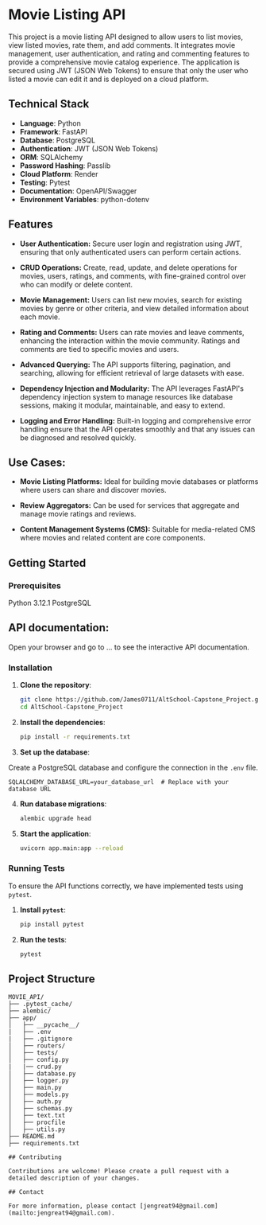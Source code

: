 # Movie Listing API

This project is a movie listing API designed to allow users to list movies, view listed movies, rate them, and add comments. It integrates movie management, user authentication, and rating and commenting features to provide a comprehensive movie catalog experience. The application is secured using JWT (JSON Web Tokens) to ensure that only the user who listed a movie can edit it and is deployed on a cloud platform.

## Technical Stack

- **Language**: Python
- **Framework**: FastAPI
- **Database**: PostgreSQL
- **Authentication**: JWT (JSON Web Tokens)
- **ORM**: SQLAlchemy
- **Password Hashing**: Passlib
- **Cloud Platform**: Render
- **Testing**: Pytest
- **Documentation**: OpenAPI/Swagger
- **Environment Variables**: python-dotenv


## Features

- **User Authentication:**
Secure user login and registration using JWT, ensuring that only authenticated users can perform certain actions.

- **CRUD Operations:**
Create, read, update, and delete operations for movies, users, ratings, and comments, with fine-grained control over who can modify or delete content.

- **Movie Management:**
Users can list new movies, search for existing movies by genre or other criteria, and view detailed information about each movie.

- **Rating and Comments:**
Users can rate movies and leave comments, enhancing the interaction within the movie community. Ratings and comments are tied to specific movies and users.

- **Advanced Querying:**
The API supports filtering, pagination, and searching, allowing for efficient retrieval of large datasets with ease.

- **Dependency Injection and Modularity:**
The API leverages FastAPI's dependency injection system to manage resources like database sessions, making it modular, maintainable, and easy to extend.

- **Logging and Error Handling:**
Built-in logging and comprehensive error handling ensure that the API operates smoothly and that any issues can be diagnosed and resolved quickly.


## Use Cases:

- **Movie Listing Platforms:** Ideal for building movie databases or platforms where users can share and discover movies.

- **Review Aggregators:** Can be used for services that aggregate and manage movie ratings and reviews.

- **Content Management Systems (CMS):** Suitable for media-related CMS where movies and related content are core components.

## Getting Started

### Prerequisites

Python 3.12.1
PostgreSQL

## API documentation:

Open your browser and go to ... to see the interactive API documentation.


### Installation

1. **Clone the repository**:

   ```sh
   git clone https://github.com/James0711/AltSchool-Capstone_Project.git
   cd AltSchool-Capstone_Project
   ``` 

2. **Install the dependencies**:

    ```sh
    pip install -r requirements.txt
    ```

3. **Set up the database**: 

Create a PostgreSQL database and configure the connection in the `.env` file.
```
SQLALCHEMY_DATABASE_URL=your_database_url  # Replace with your database URL
```

4. **Run database migrations**:

   ```sh
   alembic upgrade head
   ```

5. **Start the application**:

    ```sh
    uvicorn app.main:app --reload
    ```

### Running Tests

To ensure the API functions correctly, we have implemented tests using `pytest`.

1. **Install `pytest`**:

   ```sh
   pip install pytest
   ```

2. **Run the tests**:
   ```sh
   pytest
   ```

## Project Structure

```
MOVIE_API/
├── .pytest_cache/
├── alembic/      
├── app/
│   ├── __pycache__/
|   ├── .env
|   ├── .gitignore
│   ├── routers/
│   ├── tests/
│   ├── config.py
|   |── crud.py
│   ├── database.py
│   ├── logger.py
│   ├── main.py
│   ├── models.py
│   ├── auth.py
│   ├── schemas.py
│   ├── text.txt
│   ├── procfile
│   ├── utils.py
├── README.md 
├── requirements.txt

## Contributing

Contributions are welcome! Please create a pull request with a detailed description of your changes.

## Contact

For more information, please contact [jengreat94@gmail.com](mailto:jengreat94@gmail.com).
